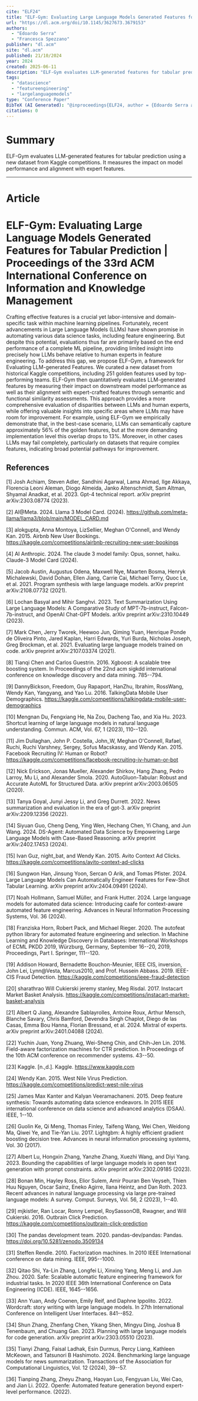 ```yaml
---
cite: "ELF24"
title: "ELF-Gym: Evaluating Large Language Models Generated Features for Tabular Prediction | Proceedings of the 33rd ACM International Conference on Information and Knowledge Management"
url: "https://dl.acm.org/doi/10.1145/3627673.3679153"
authors:
  - "Edoardo Serra"
  - "Francesca Spezzano"
publisher: "dl.acm"
site: "dl.acm"
published: 21/10/2024
year: 2024
created: 2025-06-11
description: "ELF-Gym evaluates LLM-generated features for tabular prediction using Kaggle data."
tags:
  - "datascience"
  - "featureengineering"
  - "largelanguagemodels"
type: "Conference Paper"
BibTeX (AI Generated): "@inproceedings{ELF24, author = {Edoardo Serra and Francesca Spezzano}, title = {ELF-Gym: Evaluating Large Language Models Generated Features for Tabular Prediction}, booktitle = {CIKM '24: Proceedings of the 33rd ACM International Conference on Information and Knowledge Management}, year = {2024}, publisher = {ACM}, doi = {10.1145/3627673.3679153}}"
citations: 0
---
```

# Summary

ELF-Gym evaluates LLM-generated features for tabular prediction using a new dataset from Kaggle competitions. It measures the impact on model performance and alignment with expert features.

----
# Article

# ELF-Gym: Evaluating Large Language Models Generated Features for Tabular Prediction | Proceedings of the 33rd ACM International Conference on Information and Knowledge Management

Crafting effective features is a crucial yet labor-intensive and domain-specific task within machine learning pipelines. Fortunately, recent advancements in Large Language Models (LLMs) have shown promise in automating various data science tasks, including feature engineering. But despite this potential, evaluations thus far are primarily based on the end performance of a complete ML pipeline, providing limited insight into precisely how LLMs behave relative to human experts in feature engineering. To address this gap, we propose ELF-Gym, a framework for Evaluating LLM-generated Features. We curated a new dataset from historical Kaggle competitions, including 251 golden features used by top-performing teams. ELF-Gym then quantitatively evaluates LLM-generated features by measuring their impact on downstream model performance as well as their alignment with expert-crafted features through semantic and functional similarity assessments. This approach provides a more comprehensive evaluation of disparities between LLMs and human experts, while offering valuable insights into specific areas where LLMs may have room for improvement. For example, using ELF-Gym we empirically demonstrate that, in the best-case scenario, LLMs can semantically capture approximately 56% of the golden features, but at the more demanding implementation level this overlap drops to 13%. Moreover, in other cases LLMs may fail completely, particularly on datasets that require complex features, indicating broad potential pathways for improvement.

## References

[1] Josh Achiam, Steven Adler, Sandhini Agarwal, Lama Ahmad, Ilge Akkaya, Florencia Leoni Aleman, Diogo Almeida, Janko Altenschmidt, Sam Altman, Shyamal Anadkat, et al. 2023. Gpt-4 technical report. arXiv preprint arXiv:2303.08774 (2023).

[2] AI@Meta. 2024. Llama 3 Model Card. (2024). https://github.com/meta-llama/llama3/blob/main/MODEL_CARD.md

[3] alokgupta, Anna Montoya, LizSellier, Meghan O'Connell, and Wendy Kan. 2015. Airbnb New User Bookings. https://kaggle.com/competitions/airbnb-recruiting-new-user-bookings

[4] AI Anthropic. 2024. The claude 3 model family: Opus, sonnet, haiku. Claude-3 Model Card (2024).

[5] Jacob Austin, Augustus Odena, Maxwell Nye, Maarten Bosma, Henryk Michalewski, David Dohan, Ellen Jiang, Carrie Cai, Michael Terry, Quoc Le, et al. 2021. Program synthesis with large language models. arXiv preprint arXiv:2108.07732 (2021).

[6] Lochan Basyal and Mihir Sanghvi. 2023. Text Summarization Using Large Language Models: A Comparative Study of MPT-7b-instruct, Falcon-7b-instruct, and OpenAI Chat-GPT Models. arXiv preprint arXiv:2310.10449 (2023).

[7] Mark Chen, Jerry Tworek, Heewoo Jun, Qiming Yuan, Henrique Ponde de Oliveira Pinto, Jared Kaplan, Harri Edwards, Yuri Burda, Nicholas Joseph, Greg Brockman, et al. 2021. Evaluating large language models trained on code. arXiv preprint arXiv:2107.03374 (2021).

[8] Tianqi Chen and Carlos Guestrin. 2016. Xgboost: A scalable tree boosting system. In Proceedings of the 22nd acm sigkdd international conference on knowledge discovery and data mining. 785--794.

[9] DannyBickson, Freedom, Guy Rapaport, HanZhu, Ibrahim, RossWang, Wendy Kan, Yangyang, and Yao Lu. 2016. TalkingData Mobile User Demographics. https://kaggle.com/competitions/talkingdata-mobile-user-demographics

[10] Mengnan Du, Fengxiang He, Na Zou, Dacheng Tao, and Xia Hu. 2023. Shortcut learning of large language models in natural language understanding. Commun. ACM, Vol. 67, 1 (2023), 110--120.

[11] Jim Dullaghan, John P. Costella, John_W, Meghan O'Connell, Rafael, Ruchi, Ruchi Varshney, Sergey, Sofus Macskassy, and Wendy Kan. 2015. Facebook Recruiting IV: Human or Robot? https://kaggle.com/competitions/facebook-recruiting-iv-human-or-bot

[12] Nick Erickson, Jonas Mueller, Alexander Shirkov, Hang Zhang, Pedro Larroy, Mu Li, and Alexander Smola. 2020. AutoGluon-Tabular: Robust and Accurate AutoML for Structured Data. arXiv preprint arXiv:2003.06505 (2020).

[13] Tanya Goyal, Junyi Jessy Li, and Greg Durrett. 2022. News summarization and evaluation in the era of gpt-3. arXiv preprint arXiv:2209.12356 (2022).

[14] Siyuan Guo, Cheng Deng, Ying Wen, Hechang Chen, Yi Chang, and Jun Wang. 2024. DS-Agent: Automated Data Science by Empowering Large Language Models with Case-Based Reasoning. arXiv preprint arXiv:2402.17453 (2024).

[15] Ivan Guz, night_bat, and Wendy Kan. 2015. Avito Context Ad Clicks. https://kaggle.com/competitions/avito-context-ad-clicks

[16] Sungwon Han, Jinsung Yoon, Sercan O Arik, and Tomas Pfister. 2024. Large Language Models Can Automatically Engineer Features for Few-Shot Tabular Learning. arXiv preprint arXiv:2404.09491 (2024).

[17] Noah Hollmann, Samuel Müller, and Frank Hutter. 2024. Large language models for automated data science: Introducing caafe for context-aware automated feature engineering. Advances in Neural Information Processing Systems, Vol. 36 (2024).

[18] Franziska Horn, Robert Pack, and Michael Rieger. 2020. The autofeat python library for automated feature engineering and selection. In Machine Learning and Knowledge Discovery in Databases: International Workshops of ECML PKDD 2019, Würzburg, Germany, September 16--20, 2019, Proceedings, Part I. Springer, 111--120.

[19] Addison Howard, Bernadette Bouchon-Meunier, IEEE CIS, inversion, John Lei, Lynn@Vesta, Marcus2010, and Prof. Hussein Abbass. 2019. IEEE-CIS Fraud Detection. https://kaggle.com/competitions/ieee-fraud-detection

[20] sharathrao Will Cukierski jeremy stanley, Meg Risdal. 2017. Instacart Market Basket Analysis. https://kaggle.com/competitions/instacart-market-basket-analysis

[21] Albert Q Jiang, Alexandre Sablayrolles, Antoine Roux, Arthur Mensch, Blanche Savary, Chris Bamford, Devendra Singh Chaplot, Diego de las Casas, Emma Bou Hanna, Florian Bressand, et al. 2024. Mixtral of experts. arXiv preprint arXiv:2401.04088 (2024).

[22] Yuchin Juan, Yong Zhuang, Wei-Sheng Chin, and Chih-Jen Lin. 2016. Field-aware factorization machines for CTR prediction. In Proceedings of the 10th ACM conference on recommender systems. 43--50.

[23] Kaggle. [n.,d.]. Kaggle. https://www.kaggle.com

[24] Wendy Kan. 2015. West Nile Virus Prediction. https://kaggle.com/competitions/predict-west-nile-virus

[25] James Max Kanter and Kalyan Veeramachaneni. 2015. Deep feature synthesis: Towards automating data science endeavors. In 2015 IEEE international conference on data science and advanced analytics (DSAA). IEEE, 1--10.

[26] Guolin Ke, Qi Meng, Thomas Finley, Taifeng Wang, Wei Chen, Weidong Ma, Qiwei Ye, and Tie-Yan Liu. 2017. Lightgbm: A highly efficient gradient boosting decision tree. Advances in neural information processing systems, Vol. 30 (2017).

[27] Albert Lu, Hongxin Zhang, Yanzhe Zhang, Xuezhi Wang, and Diyi Yang. 2023. Bounding the capabilities of large language models in open text generation with prompt constraints. arXiv preprint arXiv:2302.09185 (2023).

[28] Bonan Min, Hayley Ross, Elior Sulem, Amir Pouran Ben Veyseh, Thien Huu Nguyen, Oscar Sainz, Eneko Agirre, Ilana Heintz, and Dan Roth. 2023. Recent advances in natural language processing via large pre-trained language models: A survey. Comput. Surveys, Vol. 56, 2 (2023), 1--40.

[29] mjkistler, Ran Locar, Ronny Lempel, RoySassonOB, Rwagner, and Will Cukierski. 2016. Outbrain Click Prediction. https://kaggle.com/competitions/outbrain-click-prediction

[30] The pandas development team. 2020. pandas-dev/pandas: Pandas. https://doi.org/10.5281/zenodo.3509134

[31] Steffen Rendle. 2010. Factorization machines. In 2010 IEEE International conference on data mining. IEEE, 995--1000.

[32] Qitao Shi, Ya-Lin Zhang, Longfei Li, Xinxing Yang, Meng Li, and Jun Zhou. 2020. Safe: Scalable automatic feature engineering framework for industrial tasks. In 2020 IEEE 36th International Conference on Data Engineering (ICDE). IEEE, 1645--1656.

[33] Ann Yuan, Andy Coenen, Emily Reif, and Daphne Ippolito. 2022. Wordcraft: story writing with large language models. In 27th International Conference on Intelligent User Interfaces. 841--852.

[34] Shun Zhang, Zhenfang Chen, Yikang Shen, Mingyu Ding, Joshua B Tenenbaum, and Chuang Gan. 2023. Planning with large language models for code generation. arXiv preprint arXiv:2303.05510 (2023).

[35] Tianyi Zhang, Faisal Ladhak, Esin Durmus, Percy Liang, Kathleen McKeown, and Tatsunori B Hashimoto. 2024. Benchmarking large language models for news summarization. Transactions of the Association for Computational Linguistics, Vol. 12 (2024), 39--57.

[36] Tianping Zhang, Zheyu Zhang, Haoyan Luo, Fengyuan Liu, Wei Cao, and Jian Li. 2022. Openfe: Automated feature generation beyond expert-level performance. (2022).

